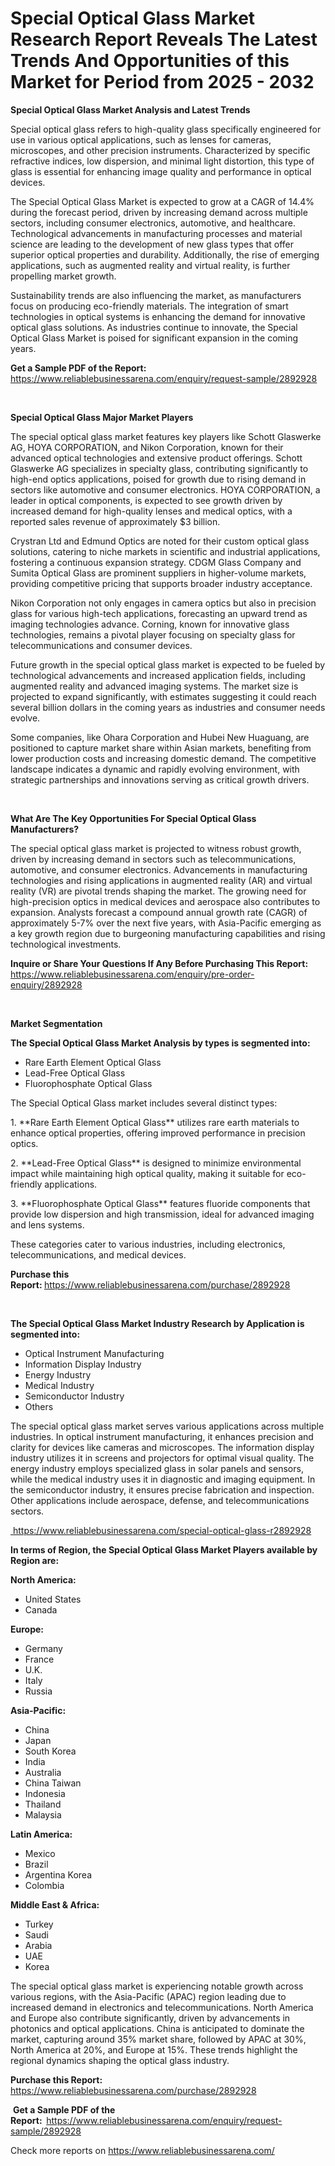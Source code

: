 <p><h1>Special Optical Glass Market Research Report Reveals The Latest Trends And Opportunities of this Market for Period from 2025 - 2032</h1></p><p><strong>Special Optical Glass Market Analysis and Latest Trends</strong></p>
<p><p>Special optical glass refers to high-quality glass specifically engineered for use in various optical applications, such as lenses for cameras, microscopes, and other precision instruments. Characterized by specific refractive indices, low dispersion, and minimal light distortion, this type of glass is essential for enhancing image quality and performance in optical devices.</p><p>The Special Optical Glass Market is expected to grow at a CAGR of 14.4% during the forecast period, driven by increasing demand across multiple sectors, including consumer electronics, automotive, and healthcare. Technological advancements in manufacturing processes and material science are leading to the development of new glass types that offer superior optical properties and durability. Additionally, the rise of emerging applications, such as augmented reality and virtual reality, is further propelling market growth.</p><p>Sustainability trends are also influencing the market, as manufacturers focus on producing eco-friendly materials. The integration of smart technologies in optical systems is enhancing the demand for innovative optical glass solutions. As industries continue to innovate, the Special Optical Glass Market is poised for significant expansion in the coming years.</p></p>
<p><strong>Get a Sample PDF of the Report:&nbsp;</strong> <a href="https://www.reliablebusinessarena.com/enquiry/request-sample/2892928?utm_campaign=3042&utm_medium=2&utm_source=Github&utm_content=ia&utm_term=15032025&utm_id=special-optical-glass">https://www.reliablebusinessarena.com/enquiry/request-sample/2892928</a></p>
<p>&nbsp;</p>
<p><strong>Special Optical Glass Major Market Players</strong></p>
<p><p>The special optical glass market features key players like Schott Glaswerke AG, HOYA CORPORATION, and Nikon Corporation, known for their advanced optical technologies and extensive product offerings. Schott Glaswerke AG specializes in specialty glass, contributing significantly to high-end optics applications, poised for growth due to rising demand in sectors like automotive and consumer electronics. HOYA CORPORATION, a leader in optical components, is expected to see growth driven by increased demand for high-quality lenses and medical optics, with a reported sales revenue of approximately $3 billion.</p><p>Crystran Ltd and Edmund Optics are noted for their custom optical glass solutions, catering to niche markets in scientific and industrial applications, fostering a continuous expansion strategy. CDGM Glass Company and Sumita Optical Glass are prominent suppliers in higher-volume markets, providing competitive pricing that supports broader industry acceptance. </p><p>Nikon Corporation not only engages in camera optics but also in precision glass for various high-tech applications, forecasting an upward trend as imaging technologies advance. Corning, known for innovative glass technologies, remains a pivotal player focusing on specialty glass for telecommunications and consumer devices.</p><p>Future growth in the special optical glass market is expected to be fueled by technological advancements and increased application fields, including augmented reality and advanced imaging systems. The market size is projected to expand significantly, with estimates suggesting it could reach several billion dollars in the coming years as industries and consumer needs evolve.</p><p>Some companies, like Ohara Corporation and Hubei New Huaguang, are positioned to capture market share within Asian markets, benefiting from lower production costs and increasing domestic demand. The competitive landscape indicates a dynamic and rapidly evolving environment, with strategic partnerships and innovations serving as critical growth drivers.</p></p>
<p>&nbsp;</p>
<p><strong>What Are The Key Opportunities For Special Optical Glass Manufacturers?</strong></p>
<p><p>The special optical glass market is projected to witness robust growth, driven by increasing demand in sectors such as telecommunications, automotive, and consumer electronics. Advancements in manufacturing technologies and rising applications in augmented reality (AR) and virtual reality (VR) are pivotal trends shaping the market. The growing need for high-precision optics in medical devices and aerospace also contributes to expansion. Analysts forecast a compound annual growth rate (CAGR) of approximately 5-7% over the next five years, with Asia-Pacific emerging as a key growth region due to burgeoning manufacturing capabilities and rising technological investments.</p></p>
<p><strong>Inquire or Share Your Questions If Any Before Purchasing This Report:</strong> <a href="https://www.reliablebusinessarena.com/enquiry/pre-order-enquiry/2892928?utm_campaign=3042&utm_medium=2&utm_source=Github&utm_content=ia&utm_term=15032025&utm_id=special-optical-glass">https://www.reliablebusinessarena.com/enquiry/pre-order-enquiry/2892928</a></p>
<p>&nbsp;</p>
<p><strong>Market Segmentation</strong></p>
<p><strong>The Special Optical Glass Market Analysis by types is segmented into:</strong></p>
<p><ul><li>Rare Earth Element Optical Glass</li><li>Lead-Free Optical Glass</li><li>Fluorophosphate Optical Glass</li></ul></p>
<p><p>The Special Optical Glass market includes several distinct types: </p><p>1. **Rare Earth Element Optical Glass** utilizes rare earth materials to enhance optical properties, offering improved performance in precision optics.</p><p>   </p><p>2. **Lead-Free Optical Glass** is designed to minimize environmental impact while maintaining high optical quality, making it suitable for eco-friendly applications.</p><p>3. **Fluorophosphate Optical Glass** features fluoride components that provide low dispersion and high transmission, ideal for advanced imaging and lens systems. </p><p>These categories cater to various industries, including electronics, telecommunications, and medical devices.</p></p>
<p><strong>Purchase this Report:&nbsp;</strong><a href="https://www.reliablebusinessarena.com/purchase/2892928?utm_campaign=3042&utm_medium=2&utm_source=Github&utm_content=ia&utm_term=15032025&utm_id=special-optical-glass">https://www.reliablebusinessarena.com/purchase/2892928</a></p>
<p>&nbsp;</p>
<p><strong>The Special Optical Glass Market Industry Research by Application is segmented into:</strong></p>
<p><ul><li>Optical Instrument Manufacturing</li><li>Information Display Industry</li><li>Energy Industry</li><li>Medical Industry</li><li>Semiconductor Industry</li><li>Others</li></ul></p>
<p><p>The special optical glass market serves various applications across multiple industries. In optical instrument manufacturing, it enhances precision and clarity for devices like cameras and microscopes. The information display industry utilizes it in screens and projectors for optimal visual quality. The energy industry employs specialized glass in solar panels and sensors, while the medical industry uses it in diagnostic and imaging equipment. In the semiconductor industry, it ensures precise fabrication and inspection. Other applications include aerospace, defense, and telecommunications sectors.</p></p>
<p><a href="https://www.reliablebusinessarena.com/special-optical-glass-r2892928?utm_campaign=3042&utm_medium=2&utm_source=Github&utm_content=ia&utm_term=15032025&utm_id=special-optical-glass">&nbsp;https://www.reliablebusinessarena.com/special-optical-glass-r2892928</a></p>
<p><strong>In terms of Region, the Special Optical Glass Market Players available by Region are:</strong></p>
<p>
    <p> <strong> North America: </strong>
        <ul>
            <li>United States</li>
            <li>Canada</li>
        </ul>
        </p> 
    <p> <strong> Europe: </strong>
        <ul>
            <li>Germany</li>
            <li>France</li>
            <li>U.K.</li>
            <li>Italy</li>
            <li>Russia</li>
        </ul>
        </p> 
    <p> <strong> Asia-Pacific: </strong>
        <ul>
            <li>China</li>
            <li>Japan</li>
            <li>South Korea</li>
            <li>India</li>
            <li>Australia</li>
            <li>China Taiwan</li>
            <li>Indonesia</li>
            <li>Thailand</li>
            <li>Malaysia</li>
        </ul>
        </p> 
    <p> <strong> Latin America: </strong>
        <ul>
            <li>Mexico</li>
            <li>Brazil</li>
            <li>Argentina Korea</li>
            <li>Colombia</li>
        </ul>
        </p> 
    <p> <strong> Middle East & Africa: </strong>
        <ul>
            <li>Turkey</li>
            <li>Saudi</li>
            <li>Arabia</li>
            <li>UAE</li>
            <li>Korea</li>
        </ul>
    </p>
    </p>
<p><p>The special optical glass market is experiencing notable growth across various regions, with the Asia-Pacific (APAC) region leading due to increased demand in electronics and telecommunications. North America and Europe also contribute significantly, driven by advancements in photonics and optical applications. China is anticipated to dominate the market, capturing around 35% market share, followed by APAC at 30%, North America at 20%, and Europe at 15%. These trends highlight the regional dynamics shaping the optical glass industry.</p></p>
<p><strong>Purchase this Report: </strong><a href="https://www.reliablebusinessarena.com/purchase/2892928?utm_campaign=3042&utm_medium=2&utm_source=Github&utm_content=ia&utm_term=15032025&utm_id=special-optical-glass">https://www.reliablebusinessarena.com/purchase/2892928</a></p>
<p>&nbsp;<strong>Get a Sample PDF of the Report:&nbsp;&nbsp;</strong><a href="https://www.reliablebusinessarena.com/enquiry/request-sample/2892928?utm_campaign=3042&utm_medium=2&utm_source=Github&utm_content=ia&utm_term=15032025&utm_id=special-optical-glass">https://www.reliablebusinessarena.com/enquiry/request-sample/2892928</a></p>
<p><strong></strong></p>
<p>Check more reports on <a href="https://www.reliablebusinessarena.com/?utm_campaign=3042&utm_medium=2&utm_source=Github&utm_content=ia&utm_term=15032025&utm_id=special-optical-glass">https://www.reliablebusinessarena.com/</a></p>